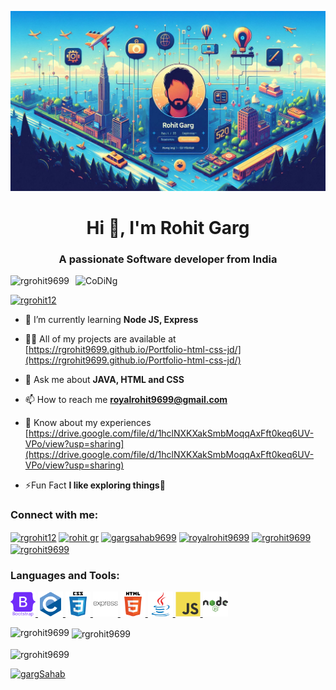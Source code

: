![logo](https://github.com/RGROHIT9699/RGROHIT9699/blob/main/Designer.png)
<h1 align="center">Hi 👋, I'm Rohit Garg</h1>
<h3 align="center">A passionate Software developer from India</h3>
<img align="right" alt="CoDiNg" width = "400" src="https://user-images.githubusercontent.com/55389276/140866485-8fb1c876-9a8f-4d6a-98dc-08c4981eaf70.gif">

<p align="left"> <img src="https://komarev.com/ghpvc/?username=rgrohit9699&label=Profile%20views&color=0e75b6&style=flat" alt="rgrohit9699" /> </p>

<p align="left"> <a href="https://twitter.com/rgrohit12" target="blank"><img src="https://img.shields.io/twitter/follow/rgrohit12?logo=twitter&style=for-the-badge" alt="rgrohit12" /></a> </p>

- 🌱 I’m currently learning **Node JS, Express**

- 👨‍💻 All of my projects are available at [https://rgrohit9699.github.io/Portfolio-html-css-jd/](https://rgrohit9699.github.io/Portfolio-html-css-jd/)

- 💬 Ask me about **JAVA, HTML and CSS**

- 📫 How to reach me **royalrohit9699@gmail.com**

- 📄 Know about my experiences [https://drive.google.com/file/d/1hclNXKXakSmbMoqqAxFft0keq6UV-VPo/view?usp=sharing](https://drive.google.com/file/d/1hclNXKXakSmbMoqqAxFft0keq6UV-VPo/view?usp=sharing)

- ⚡Fun Fact **I like exploring things🤠**

<h3 align="left">Connect with me:</h3>
<p align="left">
<a href="https://twitter.com/rgrohit12" target="blank"><img align="center" src="https://raw.githubusercontent.com/rahuldkjain/github-profile-readme-generator/master/src/images/icons/Social/twitter.svg" alt="rgrohit12" height="30" width="40" /></a>
<a href="https://linkedin.com/in/rohit gr" target="blank"><img align="center" src="https://raw.githubusercontent.com/rahuldkjain/github-profile-readme-generator/master/src/images/icons/Social/linked-in-alt.svg" alt="rohit gr" height="30" width="40" /></a>
<a href="https://kaggle.com/gargsahab9699" target="blank"><img align="center" src="https://raw.githubusercontent.com/rahuldkjain/github-profile-readme-generator/master/src/images/icons/Social/kaggle.svg" alt="gargsahab9699" height="30" width="40" /></a>
<a href="https://www.hackerrank.com/royalrohit9699" target="blank"><img align="center" src="https://raw.githubusercontent.com/rahuldkjain/github-profile-readme-generator/master/src/images/icons/Social/hackerrank.svg" alt="royalrohit9699" height="30" width="40" /></a>
<a href="https://codeforces.com/profile/rgrohit9699" target="blank"><img align="center" src="https://raw.githubusercontent.com/rahuldkjain/github-profile-readme-generator/master/src/images/icons/Social/codeforces.svg" alt="rgrohit9699" height="30" width="40" /></a>
<a href="https://auth.geeksforgeeks.org/user/rgrohit9699" target="blank"><img align="center" src="https://raw.githubusercontent.com/rahuldkjain/github-profile-readme-generator/master/src/images/icons/Social/geeks-for-geeks.svg" alt="rgrohit9699" height="30" width="40" /></a>
</p>

<h3 align="left">Languages and Tools:</h3>
<p align="left"> <a href="https://getbootstrap.com" target="_blank" rel="noreferrer"> <img src="https://raw.githubusercontent.com/devicons/devicon/master/icons/bootstrap/bootstrap-plain-wordmark.svg" alt="bootstrap" width="40" height="40"/> </a> <a href="https://www.cprogramming.com/" target="_blank" rel="noreferrer"> <img src="https://raw.githubusercontent.com/devicons/devicon/master/icons/c/c-original.svg" alt="c" width="40" height="40"/> </a> <a href="https://www.w3schools.com/css/" target="_blank" rel="noreferrer"> <img src="https://raw.githubusercontent.com/devicons/devicon/master/icons/css3/css3-original-wordmark.svg" alt="css3" width="40" height="40"/> </a> <a href="https://expressjs.com" target="_blank" rel="noreferrer"> <img src="https://raw.githubusercontent.com/devicons/devicon/master/icons/express/express-original-wordmark.svg" alt="express" width="40" height="40"/> </a> <a href="https://www.w3.org/html/" target="_blank" rel="noreferrer"> <img src="https://raw.githubusercontent.com/devicons/devicon/master/icons/html5/html5-original-wordmark.svg" alt="html5" width="40" height="40"/> </a> <a href="https://www.java.com" target="_blank" rel="noreferrer"> <img src="https://raw.githubusercontent.com/devicons/devicon/master/icons/java/java-original.svg" alt="java" width="40" height="40"/> </a> <a href="https://developer.mozilla.org/en-US/docs/Web/JavaScript" target="_blank" rel="noreferrer"> <img src="https://raw.githubusercontent.com/devicons/devicon/master/icons/javascript/javascript-original.svg" alt="javascript" width="40" height="40"/> </a> <a href="https://nodejs.org" target="_blank" rel="noreferrer"> <img src="https://raw.githubusercontent.com/devicons/devicon/master/icons/nodejs/nodejs-original-wordmark.svg" alt="nodejs" width="40" height="40"/> </a> </p>

<p><img align="left" src="https://github-readme-stats.vercel.app/api/top-langs?username=rgrohit9699&show_icons=true&locale=en&layout=compact" alt="rgrohit9699" /></p>

<p>&nbsp;<img align="center" src="https://github-readme-stats.vercel.app/api?username=rgrohit9699&show_icons=true&locale=en" alt="rgrohit9699" /></p>

<p><img align="center" src="https://github-readme-streak-stats.herokuapp.com/?user=rgrohit9699&" alt="rgrohit9699" /></p>

<p align="left"> <a href="https://github.com/ryo-ma/github-profile-trophy"><img src="https://github-profile-trophy.vercel.app/?username=RGROHIT9699" alt="gargSahab" /></a> </p>
